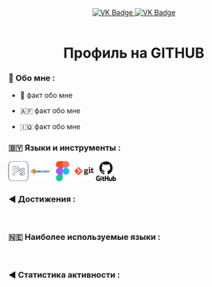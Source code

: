 <div id="badges" align ="center">
  <a href= "https://vk.com/kekjebyrek">
    <img src = "https://img.shields.io/badge/VK-blue?style=for-the-badge&logo=VK&logoColor=white" alt="VK Badge"/>
  </a>
 <a href= "https://mail.google.com/mail/u/0/#inbox">
    <img src = "https://img.shields.io/badge/EMAIL-red?style=for-the-badge&logo=Gmail&logoColor=white" alt="VK Badge"/>
  </a>
</div>
<div id="viewprof" align="center" >
  <img src="https://komarev.com/ghpvc/?username=Zentek&style=flat-square&color=blue" alt=""/>
</div>
<div id="heythere" align="center">
<h1> Профиль на GITHUB </h1>
</div>

### :apple: Обо мне :

- :banana: факт обо мне

- :afghanistan: факт обо мне

- :iraq: факт обо мне

### :belarus: Языки и инструменты :

<div>
  <img src="https://github.com/devicons/devicon/blob/master/icons/photoshop/photoshop-line.svg" width="40" height="40"/>
  <img src="https://github.com/devicons/devicon/blob/master/icons/blender/blender-original-wordmark.svg" width="40" height="40"/>
  <img src="https://github.com/devicons/devicon/blob/master/icons/figma/figma-original.svg" width="40" height="40"/>
  <img src="https://github.com/devicons/devicon/blob/master/icons/git/git-original-wordmark.svg" width="40" height="40"/>
  <img src="https://github.com/devicons/devicon/blob/master/icons/github/github-original-wordmark.svg" width="40" height="40"/>
</div>

### :arrow_backward: Достижения :

<div>
  <img src="https://github-profile-trophy.vercel.app/?username=Zentek777" alt=""/>
</div>

### :niger: Наиболее используемые языки :

<div>
  <img src="https://github-readme-stats.vercel.app/api/top-langs/?username=Zentek777" alt=""/>
</div>

### :arrow_backward: Статистика активности :

<div>
  <img src="https://github-readme-activity-graph.vercel.app/graph?username=Zentek777&theme=dracula" alt=""/>
</div>
